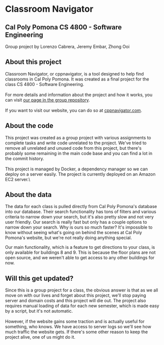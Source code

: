 # Classroom Navigator

## Cal Poly Pomona CS 4800 - Software Engineering

Group project by Lorenzo Cabrera, Jeremy Embar, Zhong Ooi
<br>

## About this project

Classroom Navigator, or cppnavigator, is a tool designed to help find classrooms in Cal Poly Pomona. It was created as a final project for the class CS 4800 - Software Engineering.\
\
For more details and information about the project and how it works, you can visit [our page in the group repository](http://cs480-projects.github.io/teams-spring2023/Three-Stack/index.html).\
\
If you want to visit our website, you can do so at [cppnavigator.com](https://www.cppnavigator.com).

## About the code

This project was created as a group project with various assignments to complete tasks and write code unrelated to the project. We've tried to remove all unrelated and unused code from this project, but there's probably some remaining in the main code base and you can find a lot in the commit history.\
\
This project is managed by Docker, a dependency manager so we can deploy on a server easily. The project is currently deployed on an Amazon EC2 server.\

## About the data

The data for each class is pulled directly from Cal Poly Pomona's database into our database. Their search functionality has tons of filters and various criteria to narrow down your search, but it's also pretty slow and not very user friendly. Our search is really fast but only has a couple options to narrow down your search. Why is ours so much faster? It's impossible to know without seeing what's going on behind the scenes at Cal Poly Pomona's website, but we're not really doing anything special.

Our main functionality, which is a feature to get directions to your class, is only available for buildings 8 and 9. This is because the floor plans are not open source, and we weren't able to get access to any other buildings for now.

## Will this get updated?

Since this is a group project for a class, the obvious answer is that as we all move on with our lives and forget about this project, we'll stop paying server and domain costs and this project will die out. The project also requires manual loading of data for each new semester, which is made easy by a script, but it's not automatic.\
\
However, if the website gains some traction and is actually useful for something, who knows. We have access to server logs so we'll see how much traffic the website gets. If there's some other reason to keep the project alive, one of us might do it.